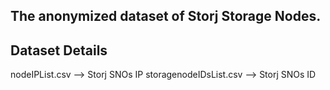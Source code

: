 ## The anonymized dataset of Storj Storage Nodes.

## Dataset Details
nodeIPList.csv --> Storj SNOs IP
storagenodeIDsList.csv --> Storj SNOs ID
